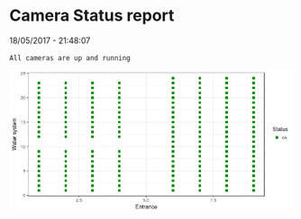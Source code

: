 Camera Status report
================
18/05/2017 - 21:48:07

    All cameras are up and running

![](camreport_files/figure-markdown_github/unnamed-chunk-2-1.png)
